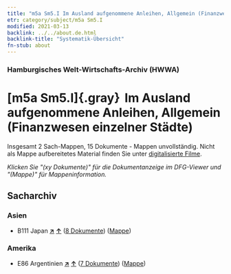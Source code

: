 ```yaml
---
title: "m5a Sm5.I Im Ausland aufgenommene Anleihen, Allgemein (Finanzwesen einzelner Städte)"
etr: category/subject/m5a Sm5.I
modified: 2021-03-13
backlink: ../../about.de.html
backlink-title: "Systematik-Übersicht"
fn-stub: about
---
```


### Hamburgisches Welt-Wirtschafts-Archiv (HWWA)
# [m5a Sm5.I]{.gray}&#8201; Im Ausland aufgenommene Anleihen, Allgemein (Finanzwesen einzelner Städte)&#160; 




Insgesamt 2 Sach-Mappen, 15 Dokumente - Mappen unvollständig.
Nicht als Mappe aufbereitetes Material finden Sie unter [digitalisierte Filme](/film/h1_sh).

_Klicken Sie "(xy Dokumente)" für die Dokumentanzeige im DFG-Viewer und "(Mappe)" für Mappeninformation._

## Sacharchiv




### Asien

- B111 Japan [**&nearr;**](../../../geo/i/141272/about.de.html "Japan (alle Mappen)") [**&uarr;**](../../../geo/about.de.html#B111 "Ländersystematik") (<a href="https://pm20.zbw.eu/dfgview/sh/141272,144905" title="über: Japan : Im Ausland aufgenommene Anleihen, Allgemein (Finanzwesen einzelner Städte)" target="_blank">8 Dokumente</a>) ([Mappe](../../../../folder/sh/1412xx/141272/1449xx/144905/about.de.html))

### Amerika

- E86 Argentinien [**&nearr;**](../../../geo/i/141692/about.de.html "Argentinien (alle Mappen)") [**&uarr;**](../../../geo/about.de.html#E86 "Ländersystematik") (<a href="https://pm20.zbw.eu/dfgview/sh/141692,144905" title="über: Argentinien : Im Ausland aufgenommene Anleihen, Allgemein (Finanzwesen einzelner Städte)" target="_blank">7 Dokumente</a>) ([Mappe](../../../../folder/sh/1416xx/141692/1449xx/144905/about.de.html))


